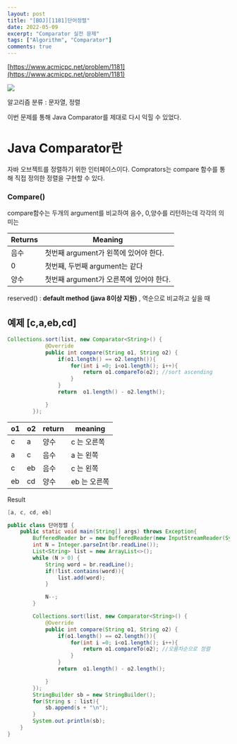 ```yaml
---
layout: post
title: "[BOJ][1181]단어정렬"
date: 2022-05-09
excerpt: "Comparator 실전 문제"
tags: ["Algorithm", "Comparator"]
comments: true
---
```




[https://www.acmicpc.net/problem/1181](https://www.acmicpc.net/problem/1181)

<img src ="https://eunmik.github.io/bonita.github.io/assets/img/2022/0509/Untitled.png">

알고리즘 분류 : 문자열, 정렬 

이번 문제를 통해 Java Comparator를 제대로 다시 익힐 수 있었다. 

# Java Comparator란

자바 오브젝트를 정렬하기 위한 인터페이스이다.  Comprators는 compare 함수를 통해 직접 정의한 정렬을 구현할 수 있다. 

### Compare()

compare함수는 두개의 argument를 비교하여 음수, 0,양수를 리턴하는데 각각의 의미는

| Returns | Meaning |
| --- | --- |
| 음수 | 첫번째 argument가 왼쪽에 있어야 한다.  |
| 0 | 첫번째, 두번째 argument는 같다 |
| 양수 | 첫번째 argument가 오른쪽에 있어야 한다.  |

reserved() : **default method (java 8이상 지원)** , 역순으로 비교하고 싶을 때 

## 예제 [c,a,eb,cd]

```java
Collections.sort(list, new Comparator<String>() {
            @Override
            public int compare(String o1, String o2) {
                if(o1.length() == o2.length()){
                    for(int i =0; i<o1.length(); i++){
                        return o1.compareTo(o2); //sort ascending 
                    }
                }
                return  o1.length() - o2.length();

            }
        });
```

| o1 | o2 | return | meaning |
| --- | --- | --- | --- |
| c | a | 양수 | c 는 오른쪽 |
| a | c | 음수 | a 는 왼쪽  |
| c | eb | 음수 | c 는 왼쪽 |
| eb | cd | 양수 | eb 는 오른쪽 |

Result 

```java
[a, c, cd, eb]
```

```java
public class 단어정렬 {
    public static void main(String[] args) throws Exception{
        BufferedReader br = new BufferedReader(new InputStreamReader(System.in));
        int N = Integer.parseInt(br.readLine());
        List<String> list = new ArrayList<>();
        while (N > 0) {
            String word = br.readLine();
            if(!list.contains(word)){
                list.add(word);
            }

            N--;
        }

        Collections.sort(list, new Comparator<String>() {
            @Override
            public int compare(String o1, String o2) {
                if(o1.length() == o2.length()){
                    for(int i =0; i<o1.length(); i++){
                        return o1.compareTo(o2); //오름차순으로 정렬
                    }
                }
                return  o1.length() - o2.length();

            }
        });
        StringBuilder sb = new StringBuilder();
        for(String s : list){
            sb.append(s + "\n");
        }
        System.out.println(sb);
    }
}
```